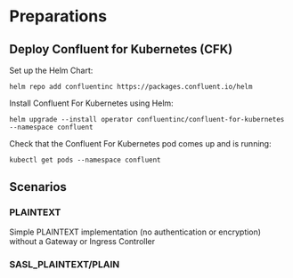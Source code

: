 # Preparations

## Deploy Confluent for Kubernetes (CFK)

Set up the Helm Chart:

    helm repo add confluentinc https://packages.confluent.io/helm

Install Confluent For Kubernetes using Helm:

    helm upgrade --install operator confluentinc/confluent-for-kubernetes --namespace confluent

Check that the Confluent For Kubernetes pod comes up and is running:

    kubectl get pods --namespace confluent

## Scenarios

### PLAINTEXT

Simple PLAINTEXT implementation (no authentication or encryption) without a Gateway or Ingress Controller

### SASL_PLAINTEXT/PLAIN

